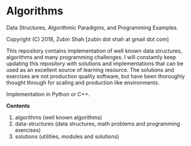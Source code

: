 # Algorithms
Data Structures, Algorithmic Paradigms, and Programming Examples.

Copyright (C) 2018, Zubin Shah [zubin dot shah at gmail dot com]

This repository contains implementation of well known data structures, algorithms
and many programming challenges. I will constantly keep updating this repository
with solutions and implementations that can be used as an excellent source of learning resource.
The solutions and exercises are not production quality software, but have been 
thoroughly thought through for scaling and production like environments.

Implementation in Python or C++.

**Contents**
1. algorithms (well known algorithms)
2. data-structures (data structures, math problems and programming exercises)
3. solutions (utilities, modules and solutions)
